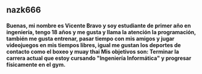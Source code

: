 ## nazk666
#### Buenas, mi nombre es Vicente Bravo y soy estudiante de primer año en ingeniería, tengo 18 años y me gusta y llama la atención la programación, también me gusta entrenar, pasar tiempo con mis amigos y jugar videojuegos en mis tiempos libres, igual me gustan los deportes de contacto como el boxeo y muay thai Mis objetivos son: Terminar la carrera actual que estoy cursando "Ingeniería Informática" y progresar físicamente en el gym.
